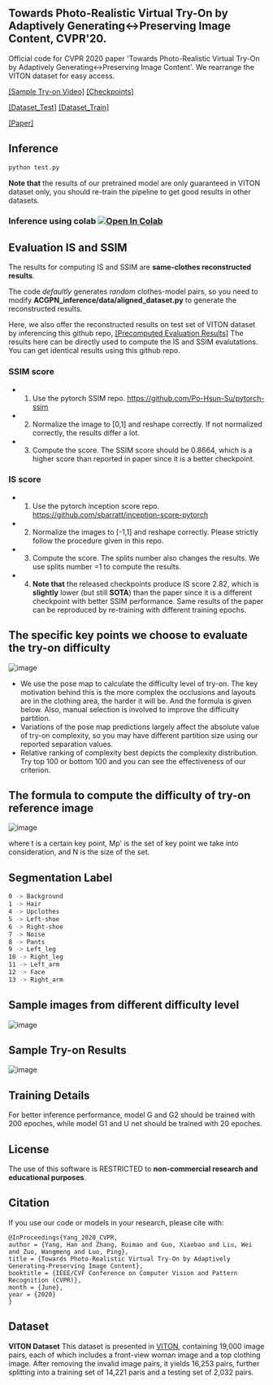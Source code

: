 ## Towards Photo-Realistic Virtual Try-On by Adaptively Generating↔Preserving Image Content, CVPR'20.
Official code for CVPR 2020 paper 'Towards Photo-Realistic Virtual Try-On by Adaptively Generating↔Preserving Image Content'.
We rearrange the VITON dataset for easy access.

[[Sample Try-on Video]](https://www.youtube.com/watch?v=BbKBSfDBcxI) [[Checkpoints]](https://drive.google.com/file/d/1UWT6esQIU_d4tUm8cjxDKMhB8joQbrFx/view?usp=sharing) 

[[Dataset_Test]](https://drive.google.com/file/d/1tE7hcVFm8Td8kRh5iYRBSDFdvZIkbUIR/view?usp=sharing) [[Dataset_Train]](https://drive.google.com/file/d/1lHNujZIq6KVeGOOdwnOXVCSR5E7Kv6xv/view?usp=sharing)


[[Paper]](https://arxiv.org/abs/2003.05863)

## Inference
```bash
python test.py
```
[colab-badge]: <https://colab.research.google.com/assets/colab-badge.svg>
**Note that** the results of our pretrained model are only guaranteed in VITON dataset only, you should re-train the pipeline to get good results in other datasets.

### Inference using colab [![Open In Colab][colab-badge]](https://colab.research.google.com/drive/1HvSB2Mx8WZ-Wo_8FDrc05DaOi4QUE9hG)

## Evaluation IS and SSIM
The results for computing IS and SSIM are **same-clothes reconstructed results**. 

The code *defaultly* generates *random* clothes-model pairs, so you need to modify **ACGPN_inference/data/aligned_dataset.py** to generate the reconstructed results.

Here, we also offer the reconstructed results on test set of VITON dataset by inferencing this github repo, 
[[Precomputed Evaluation Results]](https://drive.google.com/file/d/1obk8NFMlSFmCJJuzJDooSWesI46ZXXmY/view?usp=sharing)
The results here can be directly used to compute the IS and SSIM evalutations. You can get identical results using this github repo.


### SSIM score
- 1. Use the pytorch SSIM repo. https://github.com/Po-Hsun-Su/pytorch-ssim
- 2. Normalize the image to [0,1] and reshape correctly. If not normalized correctly, the results differ a lot. 
- 3. Compute the score. The SSIM score should be 0.8664, which is a higher score than reported in paper since it is a better checkpoint.


### IS score
- 1. Use the pytorch inception score repo. https://github.com/sbarratt/inception-score-pytorch
- 2. Normalize the images to [-1,1] and reshape correctly. Please strictly follow the procedure given in this repo.
- 3. Compute the score. The splits number also changes the results. We use splits number =1 to compute the results.
- 4. **Note that** the released checkpoints produce IS score 2.82, which is **slightly** lower (but still **SOTA**) than the paper since it is a different checkpoint with better SSIM performance. Same results of the paper can be reproduced by re-training with different training epochs.


## The specific key points we choose to evaluate the try-on difficulty
![image](https://github.com/switchablenorms/DeepFashion_Try_On/blob/master/images/criterion.png)

- We use the pose map to calculate the difficulty level of try-on. The key motivation behind this is the more complex the occlusions and layouts are in the clothing area, the harder it will be. And the formula is given below. Also, manual selection is involved to improve the difficulty partition.
- Variations of the pose map predictions largely affect the absolute value of try-on complexity, so you may have different partition size using our reported separation values. 
- Relative ranking of complexity best depicts the complexity distribution. Try top 100 or bottom 100 and you can see the effectiveness of our criterion.
## The formula to compute the difficulty of try-on reference image

![image](https://github.com/switchablenorms/DeepFashion_Try_On/blob/master/images/formula.png)

where t is a certain key point, Mp' is the set of key point we take into consideration, and N is the size of the set. 
## Segmentation Label
```bash
0 -> Background
1 -> Hair
4 -> Upclothes
5 -> Left-shoe 
6 -> Right-shoe
7 -> Noise
8 -> Pants
9 -> Left_leg
10 -> Right_leg
11 -> Left_arm
12 -> Face
13 -> Right_arm
```
## Sample images from different difficulty level

![image](https://github.com/switchablenorms/DeepFashion_Try_On/blob/master/images/difficulty.png)

## Sample Try-on Results
  
![image](https://github.com/switchablenorms/DeepFashion_Try_On/blob/master/images/tryon.png)

## Training Details
For better inference performance, model G and G2 should be trained with 200 epoches, while model G1 and U net should be trained with 20 epoches.

## License
The use of this software is RESTRICTED to **non-commercial research and educational purposes**.

## Citation
If you use our code or models in your research, please cite with:
```
@InProceedings{Yang_2020_CVPR,
author = {Yang, Han and Zhang, Ruimao and Guo, Xiaobao and Liu, Wei and Zuo, Wangmeng and Luo, Ping},
title = {Towards Photo-Realistic Virtual Try-On by Adaptively Generating-Preserving Image Content},
booktitle = {IEEE/CVF Conference on Computer Vision and Pattern Recognition (CVPR)},
month = {June},
year = {2020}
}
```

## Dataset
**VITON Dataset** This dataset is presented in [VITON](https://github.com/xthan/VITON), containing 19,000 image pairs, each of which includes a front-view woman image and a top clothing image. After removing the invalid image pairs, it yields 16,253 pairs, further splitting into a training set of 14,221 paris and a testing set of 2,032 pairs.
